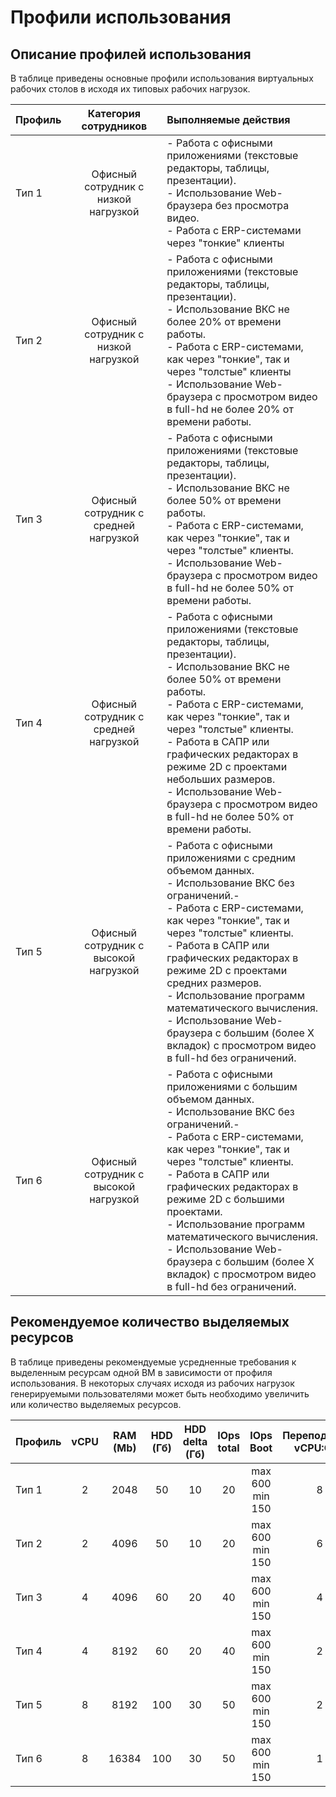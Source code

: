 # Профили использования

## Описание профилей использования

В таблице приведены основные профили использования виртуальных рабочих столов в исходя их типовых рабочих нагрузок.

| Профиль | Категория сотрудников                  | Выполняемые действия                                                                                       |
|:--------|:------------------------------------:|:-----------------------------------------------------------------------------------------------------------|
| Тип 1   | Офисный сотрудник с низкой нагрузкой | - Работа с офисными приложениями (текстовые редакторы, таблицы, презентации). <br />- Использование Web-браузера без просмотра видео.<br />- Работа с ERP-системами через "тонкие" клиенты|
| Тип 2   | Офисный сотрудник с низкой нагрузкой | - Работа с офисными приложениями (текстовые редакторы, таблицы, презентации).<br />- Использование ВКС не более 20% от времени работы.<br />- Работа с ERP-системами, как через "тонкие", так и через "толстые" клиенты<br />- Использование Web-браузера с просмотром видео в full-hd не более 20% от времени работы.|
| Тип 3   | Офисный сотрудник с средней нагрузкой | - Работа с офисными приложениями (текстовые редакторы, таблицы, презентации).<br />- Использование ВКС не более 50% от времени работы.<br />- Работа с ERP-системами, как через "тонкие", так и через "толстые" клиенты.<br />- Использование Web-браузера с просмотром видео в full-hd не более 50% от времени работы.|
| Тип 4   | Офисный сотрудник с средней нагрузкой | - Работа с офисными приложениями (текстовые редакторы, таблицы, презентации).<br />- Использование ВКС не более 50% от времени работы.<br />- Работа с ERP-системами, как через "тонкие", так и через "толстые" клиенты.<br />- Работа в САПР или графических редакторах в режиме 2D с проектами небольших размеров.<br />- Использование Web-браузера с просмотром видео в full-hd не более 50% от времени работы.|
| Тип 5   | Офисный сотрудник с высокой нагрузкой | - Работа с офисными приложениями с средним объемом данных.<br />- Использование ВКС без ограничений.- <br />- Работа с ERP-системами, как через "тонкие", так и через "толстые" клиенты.<br />- Работа в САПР или графических редакторах в режиме 2D с проектами средних размеров.<br />- Использование программ математического вычисления.<br />- Использование Web-браузера с большим (более Х вкладок) с просмотром видео в full-hd без ограничений.|
| Тип 6   | Офисный сотрудник с высокой нагрузкой  | - Работа с офисными приложениями с большим объемом данных.<br />- Использование ВКС без ограничений.- <br />- Работа с ERP-системами, как через "тонкие", так и через "толстые" клиенты.<br />- Работа в САПР или графических редакторах в режиме 2D с большими проектами.<br />- Использование программ математического вычисления.<br />- Использование Web-браузера с большим (более Х вкладок) с просмотром видео в full-hd без ограничений. |

## Рекомендуемое количество выделяемых ресурсов

В таблице приведены рекомендуемые усредненные требования к выделенным ресурсам одной ВМ в зависимости от профиля использования. В некоторых случаях исходя из рабочих нагрузок генерируемыми пользователями может быть необходимо увеличить или количество выделяемых ресурсов. 

| Профиль                | vCPU | RAM (Mb) | HDD (Гб) | HDD delta (Гб) | IOps total | IOps Boot       | Переподписка vCPU:CPU |
|:-----------------------|:----:| :-------:| :-------:| :-------------:| :---------:| :--------------:|:---------------------:|
| Тип 1                  | 2    | 2048     | 50       | 10             | 20         | max 600 min 150 | 8                     |
| Тип 2                  | 2    | 4096     | 50       | 10             | 20         | max 600 min 150 | 6                     |
| Тип 3                  | 4    | 4096     | 60       | 20             | 40         | max 600 min 150 | 4                     |
| Тип 4                  | 4    | 8192     | 60       | 20             | 40         | max 600 min 150 | 2                     |
| Тип 5                  | 8    | 8192     | 100      | 30             | 50         | max 600 min 150 | 2                     |
| Тип 6                  | 8    | 16384    | 100      | 30             | 50         | max 600 min 150 | 1                     |


